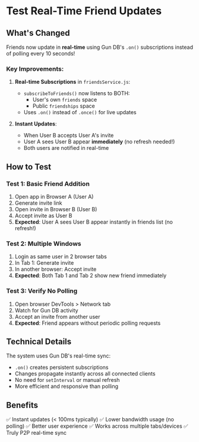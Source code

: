 # Test Real-Time Friend Updates

## What's Changed
Friends now update in **real-time** using Gun DB's `.on()` subscriptions instead of polling every 10 seconds!

### Key Improvements:

1. **Real-time Subscriptions** in `friendsService.js`:
   - `subscribeToFriends()` now listens to BOTH:
     - User's own `friends` space 
     - Public `friendships` space
   - Uses `.on()` instead of `.once()` for live updates

2. **Instant Updates**:
   - When User B accepts User A's invite
   - User A sees User B appear **immediately** (no refresh needed!)
   - Both users are notified in real-time

## How to Test

### Test 1: Basic Friend Addition
1. Open app in Browser A (User A)
2. Generate invite link
3. Open invite in Browser B (User B) 
4. Accept invite as User B
5. **Expected**: User A sees User B appear instantly in friends list (no refresh!)

### Test 2: Multiple Windows
1. Login as same user in 2 browser tabs
2. In Tab 1: Generate invite
3. In another browser: Accept invite
4. **Expected**: Both Tab 1 and Tab 2 show new friend immediately

### Test 3: Verify No Polling
1. Open browser DevTools > Network tab
2. Watch for Gun DB activity
3. Accept an invite from another user
4. **Expected**: Friend appears without periodic polling requests

## Technical Details

The system uses Gun DB's real-time sync:
- `.on()` creates persistent subscriptions
- Changes propagate instantly across all connected clients
- No need for `setInterval` or manual refresh
- More efficient and responsive than polling

## Benefits
✅ Instant updates (< 100ms typically)
✅ Lower bandwidth usage (no polling)
✅ Better user experience
✅ Works across multiple tabs/devices
✅ Truly P2P real-time sync